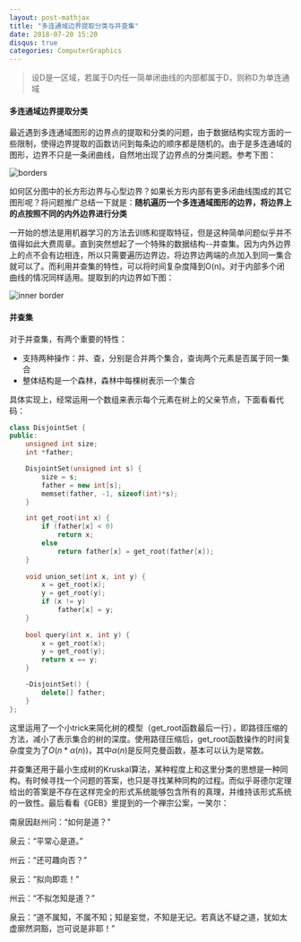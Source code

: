```yaml
---
layout: post-mathjax
title: "多连通域边界提取分类与并查集"
date: 2018-07-20 15:20
disqus: true
categories: ComputerGraphics
---
```


> 设D是一区域，若属于D内任一简单闭曲线的内部都属于D，则称D为单连通域

#### 多连通域边界提取分类

最近遇到多连通域图形的边界点的提取和分类的问题，由于数据结构实现方面的一些限制，使得边界提取的函数访问到每条边的顺序都是随机的。由于是多连通域的图形，边界不只是一条闭曲线，自然地出现了边界点的分类问题。参考下图：

![borders](../../../../assets/images/figure_border.PNG)

如何区分图中的长方形边界与心型边界？如果长方形内部有更多闭曲线围成的其它图形呢？将问题推广总结一下就是：**随机遍历一个多连通域图形的边界，将边界上的点按照不同的内外边界进行分类**

一开始的想法是用机器学习的方法去训练和提取特征，但是这种简单问题似乎并不值得如此大费周章。直到突然想起了一个特殊的数据结构--并查集。因为内外边界上的点不会有边相连，所以只需要遍历边界边，将边界边两端的点加入到同一集合就可以了。而利用并查集的特性，可以将时间复杂度降到O(n)。对于内部多个闭曲线的情况同样适用。提取到的内边界如下图：

![inner border](../../../../assets/images/figure_inner_border.PNG)

#### 并查集

对于并查集，有两个重要的特性：

- 支持两种操作：并、查，分别是合并两个集合，查询两个元素是否属于同一集合
- 整体结构是一个森林，森林中每棵树表示一个集合

具体实现上，经常运用一个数组来表示每个元素在树上的父亲节点，下面看看代码：

```c++
class DisjointSet {
public:
	unsigned int size;
	int *father;

	DisjointSet(unsigned int s) {
		size = s;
		father = new int[s];
		memset(father, -1, sizeof(int)*s);
	}

	int get_root(int x) {
		if (father[x] < 0)
			return x;
		else
			return father[x] = get_root(father[x]);
	}
    
	void union_set(int x, int y) {
		x = get_root(x);
		y = get_root(y);
		if (x != y)
			father[x] = y;
	}
    
	bool query(int x, int y) {
		x = get_root(x);
		y = get_root(y);
		return x == y;
	}

	~DisjointSet() {
		delete[] father;
	}
};
```

这里运用了一个小trick来简化树的模型（get_root函数最后一行），即路径压缩的方法，减小了表示集合的树的深度。使用路径压缩后，get_root函数操作的时间复杂度变为了$O(n*\alpha(n))$，其中$\alpha(n)$是反阿克曼函数，基本可以认为是常数。

并查集还用于最小生成树的Kruskal算法，某种程度上和这里分类的思想是一种同构。有时候寻找一个问题的答案，也只是寻找某种同构的过程。而似乎哥德尔定理给出的答案是不存在这样完全的形式系统能够包含所有的真理，并维持该形式系统的一致性。最后看看《GEB》里提到的一个禅宗公案，一笑尔：

南泉因赵州问：“如何是道？”

泉云：“平常心是道。”

州云：“还可趣向否？”

泉云：“拟向即乖！”

州云：“不拟怎知是道？”

泉云：“道不属知，不属不知；知是妄觉，不知是无记。若真达不疑之道，犹如太虚廓然洞豁，岂可说是非耶！”